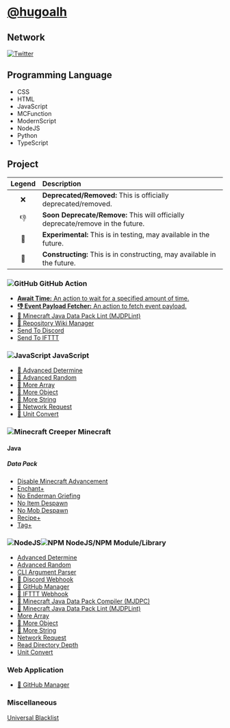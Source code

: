 # [@hugoalh](https://github.com/hugoalh)

## Network

[![Twitter](https://hugoalh.github.io/Library.SVG.Icon/Twitter.svg)](https://twitter.com/hugoalhofficial)

## Programming Language

- CSS
- HTML
- JavaScript
- MCFunction
- ModernScript
- NodeJS
- Python
- TypeScript

## Project

| **Legend** | **Description** |
|:---:|:----|
| ❌ | **Deprecated/Removed:** This is officially deprecated/removed. |
| 👎 | **Soon Deprecate/Remove:** This will officially deprecate/remove in the future. |
| 🧪 | **Experimental:** This is in testing, may available in the future. |
| 🚧 | **Constructing:** This is in constructing, may available in the future. |

### ![GitHub](https://hugoalh.github.io/Library.SVG.Icon/GitHub.svg) GitHub Action

- [**Await Time:** An action to wait for a specified amount of time.](https://github.com/hugoalh-studio/GitHubAction.AwaitTime)
- [**👎 Event Payload Fetcher:** An action to fetch event payload.](https://github.com/hugoalh/GitHubAction.EventPayloadFetcher)
- [🚧 Minecraft Java Data Pack Lint (MJDPLint)](https://github.com/hugoalh/GitHubAction.MinecraftJavaDataPackLint)
- [🚧 Repository Wiki Manager](https://github.com/hugoalh/GitHubAction.RepositoryWikiManager)
- [Send To Discord](https://github.com/hugoalh/GitHubAction.SendToDiscord)
- [Send To IFTTT](https://github.com/hugoalh/GitHubAction.SendToIFTTT)

### ![JavaScript](https://hugoalh.github.io/Library.SVG.Icon/JavaScript.svg) JavaScript

- [🚧 Advanced Determine](https://github.com/hugoalh-studio/JavaScript.AdvancedDetermine)
- [🚧 Advanced Random](https://github.com/hugoalh-studio/JavaScript.AdvancedRandom)
- [🚧 More Array](https://github.com/hugoalh-studio/JavaScript.MoreArray)
- [🚧 More Object](https://github.com/hugoalh-studio/JavaScript.MoreObject)
- [🚧 More String](https://github.com/hugoalh-studio/JavaScript.MoreString)
- [🚧 Network Request](https://github.com/hugoalh-studio/JavaScript.NetworkRequest)
- [🚧 Unit Convert](https://github.com/hugoalh-studio/JavaScript.UnitConvert)

### ![Minecraft Creeper](https://hugoalh.github.io/Library.SVG.Icon/Minecraft/Creeper_Face.svg) Minecraft

#### Java

##### Data Pack

- [Disable Minecraft Advancement](https://github.com/hugoalh/Minecraft.Java.DataPack.DisableMinecraftAdvancement)
- [Enchant+](https://github.com/hugoalh/Minecraft.Java.DataPack.EnchantPlus)
- [No Enderman Griefing](https://github.com/hugoalh-studio/Minecraft.Java.DataPack.NoEndermanGriefing)
- [No Item Despawn](https://github.com/hugoalh-studio/Minecraft.Java.DataPack.NoItemDespawn)
- [No Mob Despawn](https://github.com/hugoalh/Minecraft.Java.DataPack.NoMobDespawn)
- [Recipe+](https://github.com/hugoalh/Minecraft.Java.DataPack.RecipePlus)
- [Tag+](https://github.com/hugoalh-studio/Minecraft.Java.DataPack.TagPlus)

### ![NodeJS](https://hugoalh.github.io/Library.SVG.Icon/NodeJS_Alt.svg)![NPM](https://hugoalh.github.io/Library.SVG.Icon/NPM_Alt.svg) NodeJS/NPM Module/Library

- [Advanced Determine](https://github.com/hugoalh-studio/NodeJS.AdvancedDetermine)
- [Advanced Random](https://github.com/hugoalh-studio/NodeJS.AdvancedRandom)
- [CLI Argument Parser](https://github.com/hugoalh-studio/NodeJS.CLIArgumentParser)
- [🚧 Discord Webhook](https://github.com/hugoalh-studio/NodeJS.DiscordWebhook)
- [🚧 GitHub Manager](https://github.com/hugoalh-studio/NodeJS.GitHubManager)
- [🚧 IFTTT Webhook](https://github.com/hugoalh-studio/NodeJS.IFTTTWebhook)
- [🚧 Minecraft Java Data Pack Compiler (MJDPC)](https://github.com/hugoalh-studio/NodeJS.MinecraftJavaDataPackCompiler)
- [🚧 Minecraft Java Data Pack Lint (MJDPLint)](https://github.com/hugoalh-studio/NodeJS.MinecraftJavaDataPackLint)
- [More Array](https://github.com/hugoalh-studio/NodeJS.MoreArray)
- [🚧 More Object](https://github.com/hugoalh-studio/NodeJS.MoreObject)
- [🧪 More String](https://github.com/hugoalh-studio/NodeJS.MoreString)
- [Network Request](https://github.com/hugoalh/NodeJS.NetworkRequest)
- [Read Directory Depth](https://github.com/hugoalh/NodeJS.ReadDirectoryDepth)
- [Unit Convert](https://github.com/hugoalh-studio/NodeJS.UnitConvert)

### Web Application

- [🚧 GitHub Manager](https://hugoalh.github.io/GitHubManager)

### Miscellaneous

[Universal Blacklist](https://github.com/hugoalh-studio/UniversalBlacklist)
